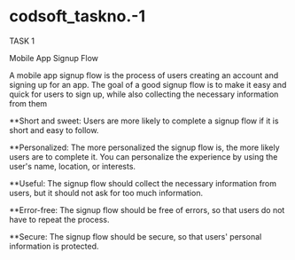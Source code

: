 # codsoft_taskno.-1
TASK 1

Mobile App Signup Flow

A mobile app signup flow is the process of users creating an account and signing up for an
app. The goal of a good signup flow is to make it easy and quick for users to sign up, while
also collecting the necessary information from them

**Short and sweet: Users are more likely to complete a signup flow if it is short and easy to
follow.

**Personalized: The more personalized the signup flow is, the more likely users are to
complete it. You can personalize the experience by using the user's name, location, or
interests.

**Useful: The signup flow should collect the necessary information from users, but it should
not ask for too much information.

**Error-free: The signup flow should be free of errors, so that users do not have to repeat the
process.

**Secure: The signup flow should be secure, so that users' personal information is protected.

